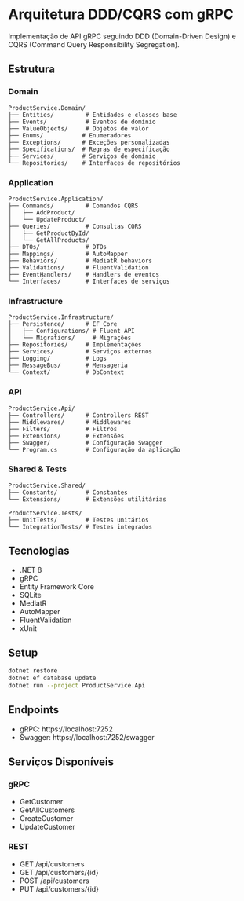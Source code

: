 # Arquitetura DDD/CQRS com gRPC

Implementação de API gRPC seguindo DDD (Domain-Driven Design) e CQRS (Command Query Responsibility Segregation).

## Estrutura 

### Domain
```
ProductService.Domain/
├── Entities/         # Entidades e classes base
├── Events/           # Eventos de domínio
├── ValueObjects/     # Objetos de valor
├── Enums/           # Enumeradores
├── Exceptions/      # Exceções personalizadas
├── Specifications/  # Regras de especificação
├── Services/        # Serviços de domínio
└── Repositories/    # Interfaces de repositórios
```

### Application
```
ProductService.Application/
├── Commands/         # Comandos CQRS
│   ├── AddProduct/                   
│   └── UpdateProduct/                
├── Queries/          # Consultas CQRS
│   ├── GetProductById/               
│   └── GetAllProducts/               
├── DTOs/             # DTOs
├── Mappings/         # AutoMapper
├── Behaviors/        # MediatR behaviors
├── Validations/      # FluentValidation
├── EventHandlers/    # Handlers de eventos
└── Interfaces/       # Interfaces de serviços
```

### Infrastructure
```
ProductService.Infrastructure/
├── Persistence/      # EF Core
│   ├── Configurations/ # Fluent API
│   └── Migrations/     # Migrações
├── Repositories/     # Implementações
├── Services/         # Serviços externos
├── Logging/          # Logs
├── MessageBus/       # Mensageria
└── Context/          # DbContext
```

### API
```
ProductService.Api/
├── Controllers/      # Controllers REST
├── Middlewares/      # Middlewares
├── Filters/          # Filtros
├── Extensions/       # Extensões
├── Swagger/          # Configuração Swagger
└── Program.cs        # Configuração da aplicação
```

### Shared & Tests
```
ProductService.Shared/
├── Constants/        # Constantes
└── Extensions/       # Extensões utilitárias

ProductService.Tests/
├── UnitTests/        # Testes unitários
└── IntegrationTests/ # Testes integrados
```

## Tecnologias
- .NET 8
- gRPC
- Entity Framework Core
- SQLite
- MediatR
- AutoMapper
- FluentValidation
- xUnit

## Setup
```bash
dotnet restore
dotnet ef database update
dotnet run --project ProductService.Api
```

## Endpoints
- gRPC: https://localhost:7252
- Swagger: https://localhost:7252/swagger

## Serviços Disponíveis
### gRPC
- GetCustomer
- GetAllCustomers
- CreateCustomer
- UpdateCustomer

### REST
- GET /api/customers
- GET /api/customers/{id}
- POST /api/customers
- PUT /api/customers/{id}